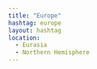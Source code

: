 ```yaml
---
title: "Europe"
hashtag: europe
layout: hashtag
location:
  - Eurasia
  - Northern Hemisphere
---
```

